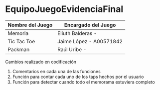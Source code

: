 # EquipoJuegoEvidenciaFinal

| Nombre del Juego  | Encargado del Juego |
| ------------- | ------------- |
|Memoria  | Eliuth Balderas - |
| Tic Tac Toe  | Jaime López - A00571842  |
|Packman  | Raúl Uribe - |

Cambios realizado en codificación
1. Comentarios en cada una de las funciones
2. Función para contar cada uno de los taps hechos por el usuario
3. Función para detectar cuando todo el memorama estuviera completo
